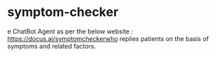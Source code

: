 # symptom-checker
e ChatBot Agent as per the below website : https://docus.ai/symptomcheckerwho replies patients on the basis of symptoms and related factors.
